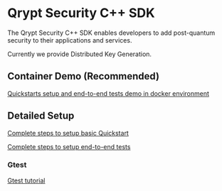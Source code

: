 
# Qrypt Security C++ SDK
The Qrypt Security C++ SDK enables developers to add post-quantum security to their applications and services.

Currently we provide Distributed Key Generation.

## Container Demo (Recommended)
[Quickstarts setup and end-to-end tests demo in docker environment](demo/README.md)

## Detailed Setup
[Complete steps to setup basic Quickstart](KeyGenDistributed/README.md)

[Complete steps to setup end-to-end tests](README_END2END_TEST.md)

### Gtest
[Gtest tutorial](KeyGenDistributed/gtests/README.md)
